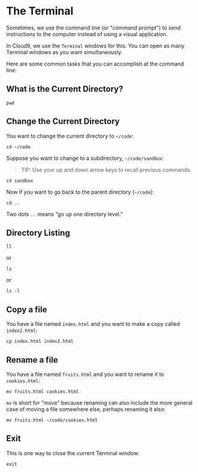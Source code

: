 # The Terminal

Sometimes, we use the command line (or "command prompt") to send instructions
to the computer instead of using a visual application.

In Cloud9, we use the `Terminal` windows for this.  You can open as many
Terminal windows as you want simultaneously.  

Here are some common tasks that you can accomplish at the command line:

## What is the Current Directory?

```
pwd
```

## Change the Current Directory

You want to change the current directory to `~/code`:

```
cd ~/code
```

Suppose you want to change to a subdirectory, `~/code/sandbox`:

> TIP: Use your up and down arrow keys
to recall previous commands.

```
cd sandbox
```

Now if you want to go back to the parent directory (`~/code`):

```
cd ..
```


Two dots `..` means "go up one directory level."


## Directory Listing

```
ll
```

or

```
ls
```


or

```
ls -l
```

## Copy a file

You have a file named `index.html` and you want to make a copy called
`index2.html`:

```
cp index.html index2.html
```


## Rename a file

You have a file named `fruits.html` and you want to rename it to `cookies.html`:

```
mv fruits.html cookies.html
```

`mv` is short for "move" because renaming can also include the more general
case of moving a file somewhere else, perhaps renaming it also:

```
mv fruits.html ~/code/cookies.html
```

## Exit

This is one way to close the current Terminal window:

```
exit
```
